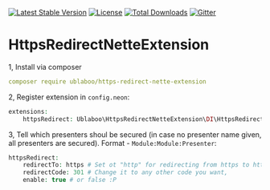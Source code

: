 [![Latest Stable Version](https://poser.pugx.org/ublaboo/https-redirect-nette-extension/v/stable)](https://packagist.org/packages/ublaboo/https-redirect-nette-extension)
[![License](https://poser.pugx.org/ublaboo/https-redirect-nette-extension/license)](https://packagist.org/packages/ublaboo/https-redirect-nette-extension)
[![Total Downloads](https://poser.pugx.org/ublaboo/https-redirect-nette-extension/downloads)](https://packagist.org/packages/ublaboo/https-redirect-nette-extension)
[![Gitter](https://img.shields.io/gitter/room/nwjs/nw.js.svg)](https://gitter.im/ublaboo/help)

HttpsRedirectNetteExtension
===========================

1, Install via composer
```yaml
composer require ublaboo/https-redirect-nette-extension
```


2, Register extension in `config.neon`:

```php
extensions:
	httpsRedirect: Ublaboo\HttpsRedirectNetteExtension\DI\HttpsRedirectNetteExtension
```

3, Tell which presenters shoul be secured (in case no presenter name given, all presenters are secured). Format - `Module:Module:Presenter`:

```php
httpsRedirect:
	redirectTo: https # Set ot "http" for redirecting from https to http
	redirectCode: 301 # Change it to any other code you want,
	enable: true # or false :P
```
